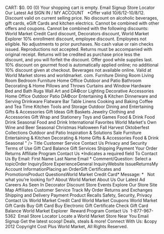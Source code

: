 CART: $0. 00 (0) Your shopping cart is empty. Email Signup Store Locator Our Latest Ad SIGN IN / MY ACCOUNT   \*Offer valid 10/6/12-10/8/12. Discount valid on current selling price. No discount on alcoholic beverages, gift cards, eGift Cards and kitchen electrics. Cannot be combined with other offers and coupons. Cannot be combined with the following discounts: World Market Credit Card discount, Decorators discount, World Market Explorer 10% enrollment discount, employee discount. Employees not eligible. No adjustments to prior purchases. No cash value or rain checks issued. Reproductions not accepted. Returns must be accompanied with original receipt. Returns will be credited as purchase price less the discount, and you will forfeit the discount. Offer good while supplies last. 10% discount on gourmet food is automatically applied online; no additional 10% discount given at checkout. Beverages not available online. Valid at World Market stores and worldmarket. com. Furniture Dining Room Living Room Bedroom Furniture Home Office Outdoor and Patio Bathroom Decorating & Home Pillows and Throws Curtains and Window Hardware Bed and Bath Rugs Wall Art and DÃ©cor Lighting Decorative Accessories Home Office Outdoor Patio DÃ©cor Entertaining & Kitchen Dinnerware and Serving Drinkware Flatware Bar Table Linens Cooking and Baking Coffee and Tea Time Kitchen Tools and Storage Outdoor Dining and Entertaining Gifts & Accessories Gift Ideas Gift Baskets Jewelry Clothing and Accessories Gift Wrap and Stationery Toys and Games Food & Drink Food Drink Seasonal Food and Drink International Favorites World Market's Own Wine and Beer Seasonal Christmas Halloween Fall Harvest Oktoberfest Collections Outdoor and Patio Inspiration & Solutions Sale Furniture Entertaining & Kitchen Decorating & Home Gifts & Accessories Food & Drink Seasonal " /> Title Customer Service Contact Us Privacy and Security Terms of Use Gift Card Balance Gift Services Shipping Payment Your Order Returns Affiliate Program Contact Us \*Indicates a required field To Contact Us By Email: First Name Last Name Email \* Comment/Question: Select a topicOrder InquiryStore ExperienceGeneral InquiryWebsite IssueReturnsMy Account InformationPlacing an OrderGift Certificates and PromotionsProduct QuestionsWorld Market Credit Card\* Message: \*   Not what you're looking for? About World Market About Us Our Latest Ad Careers As Seen In Decorator Discount Store Events Explore Our Store Site Map Affiliates Customer Service Track My Order Returns and Exchanges Shipping and Delivery Payment Product Recalls Safety, Security, Privacy Contact Us World Market Credit Card World Market Coupons World Market Gift Cards Buy Gift Card Buy Electronic Gift Certificate Check Gift Card Balance World Market Explorer  Reward Program Contact Us  1-877-967-5362  Email Store Locator Locate a World Market Store Near You Email Signup Get the latest scoop! Deals, steals & more! Connect With Us: &copy 2012 Copyright Cost Plus World Market, All Rights Reserved.